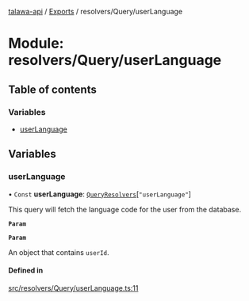 [talawa-api](../README.md) / [Exports](../modules.md) / resolvers/Query/userLanguage

# Module: resolvers/Query/userLanguage

## Table of contents

### Variables

- [userLanguage](resolvers_Query_userLanguage.md#userlanguage)

## Variables

### userLanguage

• `Const` **userLanguage**: [`QueryResolvers`](types_generatedGraphQLTypes.md#queryresolvers)[``"userLanguage"``]

This query will fetch the language code for the user from the database.

**`Param`**

**`Param`**

An object that contains `userId`.

#### Defined in

[src/resolvers/Query/userLanguage.ts:11](https://github.com/PalisadoesFoundation/talawa-api/blob/4145524/src/resolvers/Query/userLanguage.ts#L11)
